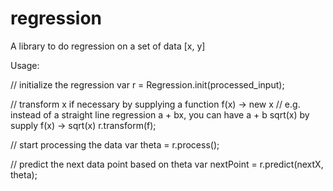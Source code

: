 # regression

A library to do regression on a set of data [x, y]

Usage:

// initialize the regression 
var r = Regression.init(processed_input);

// transform x if necessary by supplying a function f(x) -> new x
// e.g. instead of a straight line regression a + bx, you can have a + b sqrt(x) by supply f(x) -> sqrt(x)
r.transform(f);

// start processing the data
var theta = r.process();

// predict the next data point based on theta
var nextPoint = r.predict(nextX, theta);
